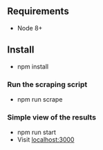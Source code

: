## Requirements
* Node 8+

## Install
* npm install

### Run the scraping script
* npm run scrape

### Simple view of the results
* npm run start
* Visit [localhost:3000](http://localhost:3000)
